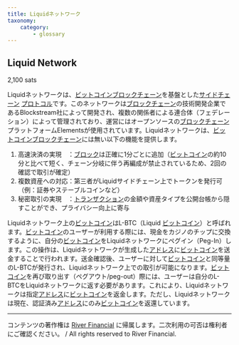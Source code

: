 ```yaml
---
title: Liquidネットワーク
taxonomy:
    category:
        - glossary
---
```


## Liquid Network
2,100 sats

Liquidネットワークは、[ビットコイン](http://lostinbitcoin.jp.testrs.jp/staging/glossary/bitcoin/)[ブロックチェーン](http://lostinbitcoin.jp.testrs.jp/staging/glossary/blockchain/)を基盤とした[サイドチェーン](http://lostinbitcoin.jp.testrs.jp/staging/glossary/sidechain/) [プロトコル](http://lostinbitcoin.jp.testrs.jp/staging/glossary/protocol/)です。このネットワークは[ブロックチェーン](http://lostinbitcoin.jp.testrs.jp/staging/glossary/blockchain/)の技術開発企業であるBlockstream社によって開発され、複数の関係者による連合体（フェデレーション）によって管理されており、運営にはオープンソースの[ブロックチェーン](http://lostinbitcoin.jp.testrs.jp/staging/glossary/blockchain/)プラットフォームElementsが使用されています。Liquidネットワークは、[ビットコイン](http://lostinbitcoin.jp.testrs.jp/staging/glossary/bitcoin/)[ブロックチェーン](http://lostinbitcoin.jp.testrs.jp/staging/glossary/blockchain/)には無い以下の機能を提供します。

1. 高速決済の実現　：[ブロック](http://lostinbitcoin.jp.testrs.jp/staging/glossary/block/)は正確に1分ごとに追加（[ビットコイン](http://lostinbitcoin.jp.testrs.jp/staging/glossary/bitcoin/)の約10分と比べて短く、チェーン分岐に伴う再編成が禁止されているため、2回の確認で取引が確定）
2. 複数資産への対応：第三者がLiquidサイドチェーン上でトークンを発行可（例：証券やステーブルコインなど）
3. 秘密取引の実現　：[トランザクション](http://lostinbitcoin.jp.testrs.jp/staging/glossary/transaction/)の金額や資産タイプを公開台帳から隠すことができ、プライバシー向上に寄与

Liquidネットワーク上の[ビットコイン](http://lostinbitcoin.jp.testrs.jp/staging/glossary/bitcoin/)はL-BTC（Liquid [ビットコイン](http://lostinbitcoin.jp.testrs.jp/staging/glossary/bitcoin/)）と呼ばれます。[ビットコイン](http://lostinbitcoin.jp.testrs.jp/staging/glossary/bitcoin/)のユーザーが利用する際には、現金をカジノのチップに交換するように、自分の[ビットコイン](http://lostinbitcoin.jp.testrs.jp/staging/glossary/bitcoin/)をLiquidネットワークにペグイン（Peg-In）します。この操作は、Liquidネットワークが生成した[アドレス](http://lostinbitcoin.jp.testrs.jp/staging/glossary/address/)に[ビットコイン](http://lostinbitcoin.jp.testrs.jp/staging/glossary/bitcoin/)を送金することで行われます。送金確認後、ユーザーに対して[ビットコイン](http://lostinbitcoin.jp.testrs.jp/staging/glossary/bitcoin/)と同等量のL-BTCが発行され、Liquidネットワーク上での取引が可能になります。[ビットコイン](http://lostinbitcoin.jp.testrs.jp/staging/glossary/bitcoin/)を再び取り出す（ペグアウト/peg-out）際には、ユーザーは自分のL-BTCをLiquidネットワークに返す必要があります。これにより、Liquidネットワークは指定[アドレス](http://lostinbitcoin.jp.testrs.jp/staging/glossary/address/)に[ビットコイン](http://lostinbitcoin.jp.testrs.jp/staging/glossary/bitcoin/)を返金します。ただし、Liquidネットワークは現在、認証済み[アドレス](http://lostinbitcoin.jp.testrs.jp/staging/glossary/address/)にのみ[ビットコイン](http://lostinbitcoin.jp.testrs.jp/staging/glossary/bitcoin/)を返還しています。

---
コンテンツの著作権は [River Financial](https://river.com/) に帰属します。二次利用の可否は権利者にご確認ください。 / All rights reserved to River Financial.
